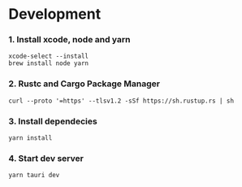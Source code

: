 # Development

### 1. Install xcode, node and yarn
```
xcode-select --install
brew install node yarn
```

### 2. Rustc and Cargo Package Manager
```
curl --proto '=https' --tlsv1.2 -sSf https://sh.rustup.rs | sh
```

### 3. Install dependecies
```
yarn install
```

### 4. Start dev server
```
yarn tauri dev
```
